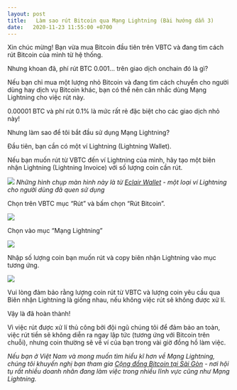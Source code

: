 ```yaml
---
layout: post
title:   Làm sao rút Bitcoin qua Mạng Lightning (Bài hướng dẫn 3)
date:   2020-11-23 11:55:00 +0700
---
```

Xin chúc mừng! Bạn vừa mua Bitcoin đầu tiên trên VBTC và đang tìm cách rút Bitcoin của mình từ hệ thống.

Nhưng khoan đã, phí rút BTC 0.001... trên giao dịch onchain đó là gì?

Nếu bạn chỉ mua một lượng nhỏ Bitcoin và đang tìm cách chuyển cho người dùng hay dịch vụ Bitcoin khác, bạn có thể nên cân nhắc dùng Mạng Lightning cho việc rút này.

0.00001 BTC và phí rút 0.1% là mức rất rẻ đặc biệt cho các giao dịch nhỏ này!

Nhưng làm sao để tôi bắt đầu sử dụng Mạng Lightning?

Đầu tiên, bạn cần có một ví Lightning (Lightning Wallet).

Nếu bạn muốn rút từ VBTC đến ví Lightning của mình, hãy tạo một biên nhận Lightning (Lightning Invoice) với số lượng coin cần rút.

![](https://blog.vbtc.exchange/assets/posts/2020-11-23-how-to-withdraw-bitcoin-lightning-network-tutorial-3/image1.jpg)
*Những hình chụp màn hình này là từ [Eclair Wallet](https://bitcoin.org/en/wallets/mobile/android/eclairmobile/) - một loại ví Lightning cho người dùng đã quen sử dụng*

Chọn trên VBTC mục “Rút” và bấm chọn “Rút Bitcoin”.

![](https://blog.vbtc.exchange/assets/posts/2020-11-23-how-to-withdraw-bitcoin-lightning-network-tutorial-3/image2.jpg)

Chọn vào mục “Mạng Lightning”

![](https://blog.vbtc.exchange/assets/posts/2020-11-23-how-to-withdraw-bitcoin-lightning-network-tutorial-3/image3.jpg)

Nhập số lượng coin bạn muốn rút và copy biên nhận Lightning vào mục tương ứng.

![](https://blog.vbtc.exchange/assets/posts/2020-11-23-how-to-withdraw-bitcoin-lightning-network-tutorial-3/image4.jpg)

Vui lòng đảm bảo rằng lượng coin rút từ VBTC và lượng coin yêu cầu qua Biên nhận Lightning là giống nhau, nếu không việc rút sẽ không được xử lí.

Vậy là đã hoàn thành!

Vì việc rút được xử lí thủ công bởi đội ngũ chúng tôi để đảm bảo an toàn, việc rút tiền sẽ không diễn ra ngay lập tức (tương ứng với Bitcoin trên chuỗi), nhưng coin thường sẽ về ví của bạn trong vài giờ đồng hồ làm việc.

*Nếu bạn ở Việt Nam và mong muốn tìm hiểu kĩ hơn về Mạng Lightning, chúng tôi khuyến nghị bạn tham gia [Cộng đồng Bitcoin tại Sài Gòn](http://bitcoinsaigon.org) - nơi hội tụ rất nhiều doanh nhân đang làm việc trong nhiều lĩnh vực cũng như Mạng Lightning.*